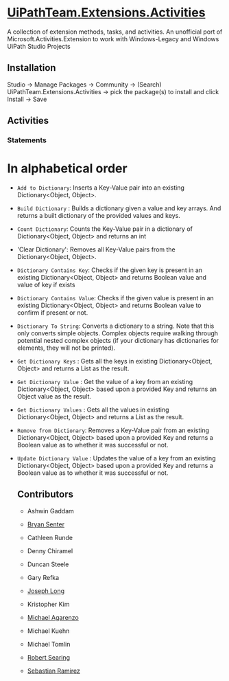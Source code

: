 # [UiPathTeam.Extensions.Activities](https://marketplace.uipath.com/listings/uipathteam-extensions-activities)

A collection of extension methods, tasks, and activities. An unofficial port of Microsoft.Activities.Extension to work with Windows-Legacy and Windows UiPath Studio Projects

## Installation

Studio -> Manage Packages -> Community -> (Search) UiPathTeam.Extensions.Activities -> pick the package(s) to install and click Install -> Save

## Activities

### Statements
# In alphabetical order
* `Add to Dictionary`: Inserts a Key-Value pair into an existing Dictionary<Object, Object>.

* `Build Dictionary` : Builds a dictionary given a value and key arrays. And returns a built dictionary of the provided values and keys. 

* `Count Dictionary`: Counts the Key-Value pair in a dictionary of Dictionary<Object, Object> and returns an int

* 'Clear Dictionary': Removes all Key-Value pairs from the Dictionary<Object, Object>.

* `Dictionary Contains Key`: Checks if the given key is present in an existing Dictionary<Object, Object> and returns Boolean value and value of key if exists

* `Dictionary Contains Value`: Checks if the given value is present in an existing Dictionary<Object, Object> and returns Boolean value to confirm if present or not.

* `Dictionary To String`: Converts a dictionary to a string. Note that this only converts simple objects. Complex objects require walking through potential nested complex objects (if your dictionary has dictionaries for elements, they will not be printed).

* `Get Dictionary Keys` : Gets all the keys in existing Dictionary<Object, Object> and returns a List<Object> as the result.

* `Get Dictionary Value` : Get the value of a key from an existing Dictionary<Object, Object> based upon a provided Key and returns an Object value as the result.

* `Get Dictionary Values` : Gets all the values in existing Dictionary<Object, Object> and returns a List<Object> as the result.

* `Remove from Dictionary`: Removes a Key-Value pair from an existing Dictionary<Object, Object> based upon a provided Key and returns a Boolean value as to whether it was successful or not.

* `Update Dictionary Value` : Updates the value of a key from an existing Dictionary<Object, Object> based upon a provided Key and returns a Boolean value as to whether it was successful or not.

## Contributors

* Ashwin Gaddam

* [Bryan Senter](https://www.linkedin.com/in/bryansenter/)

* Cathleen Runde

* Denny Chiramel

* Duncan Steele

* Gary Refka

* [Joseph Long](https://www.linkedin.com/in/joseph-m-long/)

* Kristopher Kim

* [Michael Agarenzo](https://www.linkedin.com/in/magarenzo/)

* Michael Kuehn

* Michael Tomlin

* [Robert Searing](https://www.linkedin.com/in/robert-searing/)

* [Sebastian Ramirez](https://www.linkedin.com/in/jsramirez/)
